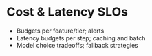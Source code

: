 # Cost & Latency SLOs
- Budgets per feature/tier; alerts
- Latency budgets per step; caching and batch
- Model choice tradeoffs; fallback strategies
